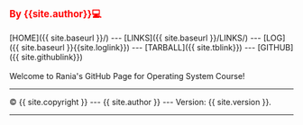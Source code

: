<span style="color:red;font-weight:bold;font-size:larger;">By {{site.author}}💻</span>
<br><br>
[HOME]({{ site.baseurl }}/) ---
[LINKS]({{ site.baseurl }}/LINKS/) ---
[LOG]({{ site.baseurl }}{{site.loglink}}) ---
[TARBALL]({{ site.tblink}}) ---
[GITHUB]({{ site.githublink}})
<br>
<br>
Welcome to Rania's GitHub Page for Operating System Course!
<br>
<hr>
&copy; {{ site.copyright }} --- {{ site.author }} --- Version: {{ site.version }}.
<hr>
<br> 
